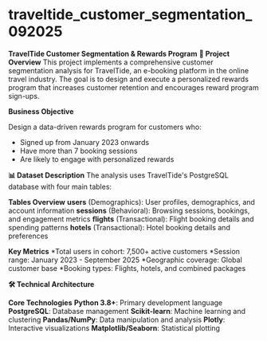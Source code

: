 # traveltide_customer_segmentation_092025

**TravelTide Customer Segmentation & Rewards Program**
**🎯  Project Overview**
This project implements a comprehensive customer segmentation analysis for TravelTide, an e-booking platform in the online travel industry. The goal is to design and execute a personalized rewards program that increases customer retention and encourages reward program sign-ups.

**Business Objective**

Design a data-driven rewards program for customers who:

* Signed up from January 2023 onwards
* Have more than 7 booking sessions
* Are likely to engage with personalized rewards

**📊 Dataset Description**
The analysis uses TravelTide's PostgreSQL database with four main tables:

**Tables Overview**
**users** (Demographics): User profiles, demographics, and account information
**sessions** (Behavioral): Browsing sessions, bookings, and engagement metrics
**flights** (Transactional): Flight booking details and spending patterns
**hotels** (Transactional): Hotel booking details and preferences

**Key Metrics**
*Total users in cohort: 7,500+ active customers
*Session range: January 2023 - September 2025
*Geographic coverage: Global customer base
*Booking types: Flights, hotels, and combined packages

**🛠 Technical Architecture**

**Core Technologies**
**Python 3.8+**: Primary development language
**PostgreSQL**: Database management
**Scikit-learn**: Machine learning and clustering
**Pandas/NumPy**: Data manipulation and analysis
**Plotly**: Interactive visualizations
**Matplotlib/Seaborn**: Statistical plotting


